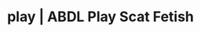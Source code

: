 ---
categories:
- POV Erotica
- Lingerie Art
- E-Girl Erotica
- Femdom
- Immersive Erotica
image: /assets/images/1747714217099.jpg
layout: post
schema:
  description: Premium adult content featuring Scat Fetish, ABDL Play. High-quality
    artwork with sensual themes.
  keywords:
  - ASMR Porn
  - ABDL Play
  - Alt Aesthetic
  - Inclusive Desire
  - Tattooed Beauties
  - Gender-Fluid
  - Scat Fetish
  name: 1747714217099 | Scat Fetish ABDL Play
  type: VisualArtwork
seo:
  description: Featured content with high-quality ABDL Play, Scat Fetish. HD images
    available.
  keywords: ABDL Play, Scat Fetish
  og_image: /assets/images/1747714217099.jpg
  schema_type: VisualArtwork
tags:
- '#play'
- Scat Fetish
- ABDL Play
title: play | ABDL Play Scat Fetish
---